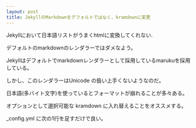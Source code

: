 ```yaml
---
layout: post
title: JekyllのMarkdownをデフォルトではなく、kramdownに変更
---
```


Jekyllにおいて日本語リストがうまくhtmlに変換してくれない.

デフォルトのmarkdownのレンダラーではダメなよう。

Jekyllはデフォルトでmarkdownレンダラーとして採用しているmarukuを採用している。

しかし、このレンダラーはUnicode の扱い上手くないようなのだ。

日本語(多バイト文字)を使っているとフォーマットが崩れることが多々ある。

オプションとして選択可能な kramdown に入れ替えることをオススメする。

_config.yml に次の1行を足すだけで良い。
